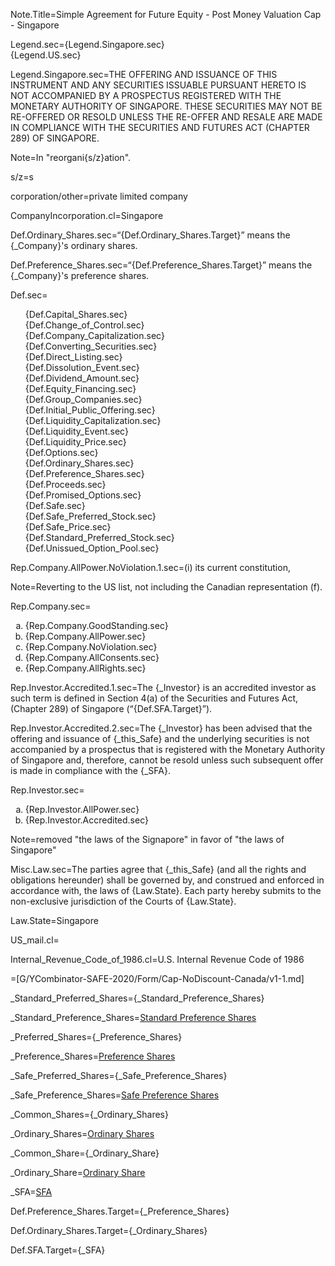 
Note.Title=Simple Agreement for Future Equity - Post Money Valuation Cap - Singapore

Legend.sec={Legend.Singapore.sec}<br>{Legend.US.sec}<br>

Legend.Singapore.sec=<span style="text-transform : uppercase">The offering and issuance of this instrument and any securities issuable pursuant hereto is not accompanied by a prospectus registered with the monetary authority of Singapore. These securities may not be re-offered or resold unless the re-offer and resale are made in compliance with the Securities and Futures Act (Chapter 289) of Singapore.</span>


Note=In "reorgani{s/z}ation".

s/z=s

corporation/other=private limited company

CompanyIncorporation.cl=Singapore

Def.Ordinary_Shares.sec=“{Def.Ordinary_Shares.Target}” means the {_Company}'s ordinary shares. 

Def.Preference_Shares.sec=“{Def.Preference_Shares.Target}” means the {_Company}'s preference shares.

Def.sec=<ul type="none"><li>{Def.Capital_Shares.sec}</li><li>{Def.Change_of_Control.sec}</li><li>{Def.Company_Capitalization.sec}</li><li>{Def.Converting_Securities.sec}</li><li>{Def.Direct_Listing.sec}</li><li>{Def.Dissolution_Event.sec}</li><li>{Def.Dividend_Amount.sec}</li><li>{Def.Equity_Financing.sec}</li><li>{Def.Group_Companies.sec}</li><li>{Def.Initial_Public_Offering.sec}</li><li>{Def.Liquidity_Capitalization.sec}</li><li>{Def.Liquidity_Event.sec}</li><li>{Def.Liquidity_Price.sec}</li><li>{Def.Options.sec}</li><li>{Def.Ordinary_Shares.sec}</li><li>{Def.Preference_Shares.sec}</li><li>{Def.Proceeds.sec}</li><li>{Def.Promised_Options.sec}</li><li>{Def.Safe.sec}</li><li>{Def.Safe_Preferred_Stock.sec}</li><li>{Def.Safe_Price.sec}</li><li>{Def.Standard_Preferred_Stock.sec}</li><li>{Def.Unissued_Option_Pool.sec}</li></ul>

Rep.Company.AllPower.NoViolation.1.sec=(i) its current constitution,

Note=Reverting to the US list, not including the Canadian representation (f).

Rep.Company.sec=<ol type="a"><li>{Rep.Company.GoodStanding.sec}</li><li>{Rep.Company.AllPower.sec}</li><li>{Rep.Company.NoViolation.sec}</li><li>{Rep.Company.AllConsents.sec}</li><li>{Rep.Company.AllRights.sec}</li></ol>

Rep.Investor.Accredited.1.sec=The {_Investor} is an accredited investor as such term is defined in Section 4(a) of the Securities and Futures Act, (Chapter 289) of Singapore (“{Def.SFA.Target}”).

Rep.Investor.Accredited.2.sec=The {_Investor} has been advised that the offering and issuance of {_this_Safe} and the underlying securities is not accompanied by a prospectus that is registered with the Monetary Authority of Singapore and, therefore, cannot be resold unless such subsequent offer is made in compliance with the {_SFA}.

Rep.Investor.sec=<ol type="a"><li>{Rep.Investor.AllPower.sec}</li><li>{Rep.Investor.Accredited.sec}</li></ol>

Note=removed "the laws of the Signapore" in favor of "the laws of Singapore"

Misc.Law.sec=The parties agree that {_this_Safe} (and all the rights and obligations hereunder) shall be governed by, and construed and enforced in accordance with, the laws of {Law.State}. Each party hereby submits to the non-exclusive jurisdiction of the Courts of {Law.State}.

Law.State=Singapore

US_mail.cl=</i>

Internal_Revenue_Code_of_1986.cl=U.S. Internal Revenue Code of 1986

=[G/YCombinator-SAFE-2020/Form/Cap-NoDiscount-Canada/v1-1.md]

_Standard_Preferred_Shares={_Standard_Preference_Shares}

_Standard_Preference_Shares=<a href='#Def.Standard_Preferred_Shares.Target' class='definedterm'>Standard Preference Shares</a>

_Preferred_Shares={_Preference_Shares}

_Preference_Shares=<a href='#Def.Preference_Shares.Target' class='definedterm'>Preference Shares</a>

_Safe_Preferred_Shares={_Safe_Preference_Shares}

_Safe_Preference_Shares=<a href='#Def.Safe_Preferred_Shares.Target' class='definedterm'>Safe Preference Shares</a>

_Common_Shares={_Ordinary_Shares}

_Ordinary_Shares=<a href='#Def.Ordinary_Shares.Target' class='definedterm'>Ordinary Shares</a>

_Common_Share={_Ordinary_Share}

_Ordinary_Share=<a href='#Def.Ordinary_Shares.Target' class='definedterm'>Ordinary Share</a>

_SFA=<a href='#Def.SFA.Target' class='definedterm'>SFA</a>

Def.Preference_Shares.Target={_Preference_Shares}

Def.Ordinary_Shares.Target={_Ordinary_Shares}


Def.SFA.Target={_SFA}
